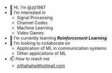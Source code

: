 - 👋 Hi, I’m @zjt1987
- 👀 I’m interested in 
  - Signal Processing
  - Channel Codes
  - Machine Learning
  - Video Games
- 🌱 I’m currently learning ***Reinforcement Learning***
- 💞️ I’m looking to collaborate on 
  + Application of ML in communication systems
  + Other applicaitons of ML
- 📫 How to reach me
  - <zjthahaha@hotmail.com>

<!---
zjt1987/zjt1987 is a ✨ special ✨ repository because its `README.md` (this file) appears on your GitHub profile.
You can click the Preview link to take a look at your changes.
--->
